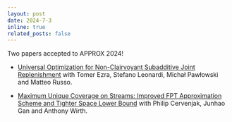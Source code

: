 ```yaml
---
layout: post
date: 2024-7-3
inline: true
related_posts: false
---
```


Two papers accepted to APPROX 2024! 

* [Universal Optimization for Non-Clairvoyant Subadditive Joint Replenishment](https://arxiv.org/abs/2407.15809) with Tomer Ezra, Stefano Leonardi, Michał Pawłowski and Matteo Russo.

* [Maximum Unique Coverage on Streams: Improved FPT Approximation Scheme and Tighter Space Lower Bound](https://arxiv.org/abs/2407.09368) with Philip Cervenjak, Junhao Gan and Anthony Wirth.
